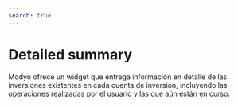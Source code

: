 ```yaml
---
search: true
---
```


# Detailed summary

Modyo ofrece un widget que entrega información en detalle de las inversiones existentes en cada cuenta de inversión, incluyendo las operaciones realizadas por el usuario y las que aún están en curso.

<iframe id="widgetFrame" src="https://widgets.modyo.com/inversiones/resumen-detallado" width="100%" frameBorder="0" style="visibility:hidden;overflow:auto;margin-top:20px;"/>

| Funcionalidad                   | Descripción                                                                                                                                        |
|---------------------------------|----------------------------------------------------------------------------------------------------------------------------------------------------|
| Detalle de Inversiones          | Entrega un conjunto de resúmenes individuales para todas las inversiones que están incluidas en el patrimonio.                                     |
| Resumen por Cuenta de Inversión | Muestra los totales agrupados de las distintas inversiones que existen dentro de una cuenta de inversión específica.                               |
| Operaciones en Tránsito         | Muestra las operaciones instruidas por el cliente y que aún están en estado pendiente.                                                             |
| Últimos Movimientos             | Muestra los últimos movimientos realizados en la cuenta de inversión revisada.                                                                     |
| Resumen por Producto            | Muestra los totales de las inversiones incluidas para cada tipo de inversión existente en el patrimonio.                                           |
| Resumen por Moneda              | Muestra los totales agrupados de las distintas inversiones que existen dentro del patrimonio, considerando cada moneda disponible (CLP, USD, EUR). |

<script>

  export default {
    mounted() {

      function setIframeHeightCO(id, ht) {
          var ifrm = document.getElementById(id);
          if(ifrm) {
            ifrm.style.visibility = 'hidden';
            // some IE versions need a bit added or scrollbar appears
            ifrm.style.height = ht + 4 + "px";
            ifrm.style.visibility = 'visible';
          }
      }


      // iframed document sends its height using postMessage
      function handleDocHeightMsg(e) {
          // check origin
          if ( e.origin === 'https://widgets.modyo.com' ) {
              // parse data
              var data = JSON.parse( e.data );

              console.log('data:', data)
              // check data object
              if ( data['docHeight'] ) {
                  setIframeHeightCO( 'widgetFrame', data['docHeight'] );
              } else {
                  setIframeHeightCO( 'widgetFrame', 700 );
              }
          }
      }

      // assign message handler
      if ( window.addEventListener ) {
          window.addEventListener('message', handleDocHeightMsg, false);
      }
    }
  }

</script>
